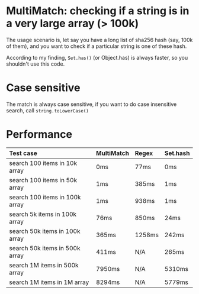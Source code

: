 # MultiMatch: checking if a string is in a very large array (> 100k)

The usage scenario is, let say you have a long list of sha256 hash (say, 100k of them), and you want to check if a particular string is one of these hash. 

According to my finding, `Set.has()` (or Object.has) is always faster, so you shouldn't use this code.

# Case sensitive

The match is always case sensitive, if you want to do case insensitive search, call `string.toLowerCase()`

# Performance

| Test case                      | MultiMatch | Regex  | Set.hash |
|:-------------------------------|:-----------|:------ |:---------|
| search 100 items in 10k array  | 0ms        | 77ms   | 0ms      |
| search 100 items in 50k array  | 1ms        | 385ms  | 1ms      |
| search 100 items in 100k array | 1ms        | 938ms  | 1ms      |
| search 5k items in 100k array  | 76ms       | 850ms  | 24ms     |
| search 50k items in 100k array | 365ms      | 1258ms | 242ms    |
| search 50k items in 500k array | 411ms      | N/A    | 265ms    |
| search 1M items in 500k array  | 7950ms     | N/A    | 5310ms   |
| search 1M items in 1M array    | 8294ms     | N/A    | 5779ms   |

